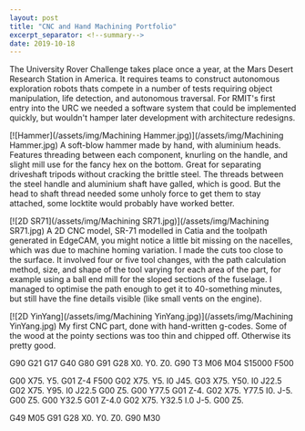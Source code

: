 ```yaml
---
layout: post
title: "CNC and Hand Machining Portfolio"
excerpt_separator: <!--summary-->
date: 2019-10-18
---
```

The University Rover Challenge takes place once a year, at the Mars Desert Research Station in America. It requires teams to construct autonomous exploration robots thats compete in a number of tests requiring object manipulation, life detection, and autonomous traversal.
For RMIT's first entry into the URC we needed a software system that could be implemented quickly, but wouldn't hamper later development with architecture redesigns.
 <!--summary-->


[![Hammer](/assets/img/Machining Hammer.jpg)](/assets/img/Machining Hammer.jpg)
A soft-blow hammer made by hand, with aluminium heads. Features threading between each component, knurling on the handle, and slight mill use for the fancy hex on the bottom.
Great for separating driveshaft tripods without cracking the brittle steel.
The threads between the steel handle and aluminium shaft have galled, which is good. But the head to shaft thread needed some unholy force to get them to stay attached, some locktite would probably have worked better.

[![2D SR71](/assets/img/Machining SR71.jpg)](/assets/img/Machining SR71.jpg)
A 2D CNC model, SR-71 modelled in Catia and the toolpath generated in EdgeCAM, you might notice a little bit missing on the nacelles, which was due to machine homing variation. I made the cuts too close to the surface.
It involved four or five tool changes, with the path calculation method, size, and shape of the tool varying for each area of the part, for example using a ball end mill for the sloped sections of the fuselage. I managed to optimise the path enough to get it to 40-something minutes, but still have the fine details visible (like small vents on the engine).

[![2D YinYang](/assets/img/Machining YinYang.jpg)](/assets/img/Machining YinYang.jpg)
My first CNC part, done with hand-written g-codes. Some of the wood at the pointy sections was too thin and chipped off. Otherwise its pretty good.

G90 G21 G17
G40 G80
G91 G28 X0. Y0. Z0.
G90 T3 M06 
M04 S15000 F500

G00 X75. Y5.
G01 Z-4 F500
G02 X75. Y5. I0 J45.
G03 X75. Y50. I0 J22.5
G02 X75. Y95. I0 J22.5
G00 Z5.
G00 Y77.5
G01 Z-4.
G02 X75. Y77.5 I0. J-5.
G00 Z5.
G00 Y32.5
G01 Z-4.0
G02 X75. Y32.5 I.0 J-5.
G00 Z5.

G49 M05 
G91 G28 X0. Y0. Z0.
G90 
M30